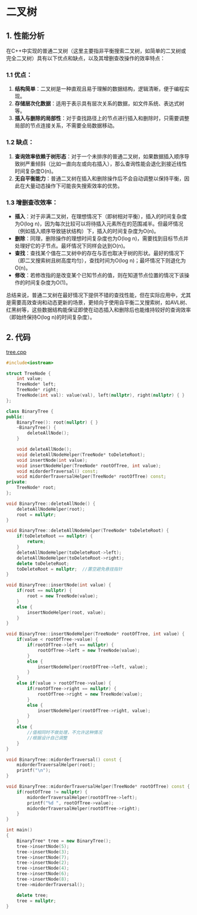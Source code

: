 # 二叉树

## 1. 性能分析

在C++中实现的普通二叉树（这里主要指非平衡搜索二叉树，如简单的二叉树或完全二叉树）具有以下优点和缺点，以及其增删查改操作的效率特点：

### 1.1 优点：
1. **结构简单**：二叉树是一种直观且易于理解的数据结构，逻辑清晰，便于编程实现。
2. **存储层次化数据**：适用于表示具有层次关系的数据，如文件系统、表达式树等。
3. **插入与删除的局部性**：对于查找路径上的节点进行插入和删除时，只需要调整局部的节点连接关系，不需要全局数据移动。

### 1.2 缺点：
1. **查询效率依赖于树形态**：对于一个未排序的普通二叉树，如果数据插入顺序导致树严重倾斜（比如一直向左或向右插入），那么查询性能会退化到接近线性时间复杂度O(n)。
2. **无自平衡能力**：普通二叉树在插入和删除操作后不会自动调整以保持平衡，因此在大量动态操作下可能丧失搜索效率的优势。

### 1.3 增删查改效率：
- **插入**：对于非满二叉树，在理想情况下（即树相对平衡），插入的时间复杂度为O(log n)，因为每次比较可以将待插入元素所在的范围减半。但最坏情况（例如插入顺序导致链状结构）下，插入的时间复杂度为O(n)。
- **删除**：同理，删除操作的理想时间复杂度也为O(log n)，需要找到目标节点并处理好它的子节点。最坏情况下同样会达到O(n)。
- **查找**：查找某个值在二叉树中的存在与否也取决于树的形状。最好的情况下（即二叉搜索树且树高度均匀），查找时间为O(log n)；最坏情况下则退化为O(n)。
- **修改**：若修改指的是改变某个已知节点的值，则在知道节点位置的情况下该操作的时间复杂度为O(1)。

总结来说，普通二叉树在最好情况下提供不错的查找性能，但在实际应用中，尤其是需要高效查询和动态更新的场景，更倾向于使用自平衡二叉搜索树，如AVL树、红黑树等，这些数据结构能保证即使在动态插入和删除后也能维持较好的查询效率（即始终保持O(log n)的时间复杂度）。

## 2. 代码

[tree.cpp](https://github.com/niu0217/Documents/blob/main/C%2B%2B/datastructure/code/tree.cpp)

```c++
#include<iostream>

struct TreeNode {
    int value;
    TreeNode* left;
    TreeNode* right;
    TreeNode(int val): value(val), left(nullptr), right(nullptr) { }
};

class BinaryTree {
public:
    BinaryTree(): root(nullptr) { }
    ~BinaryTree() {
        deleteAllNode();
    }

    void deleteAllNode();
    void deleteAllNodeHelper(TreeNode* toDeleteRoot);
    void insertNode(int value);
    void insertNodeHelper(TreeNode* rootOfTree, int value);
    void midorderTraversal() const;
    void midorderTraversalHelper(TreeNode* rootOfTree) const;
private:
    TreeNode* root;
};

void BinaryTree::deleteAllNode() {
    deleteAllNodeHelper(root);
    root = nullptr;
}

void BinaryTree::deleteAllNodeHelper(TreeNode* toDeleteRoot) {
    if(toDeleteRoot == nullptr) {
        return;
    }
    deleteAllNodeHelper(toDeleteRoot->left);
    deleteAllNodeHelper(toDeleteRoot->right);
    delete toDeleteRoot;
    toDeleteRoot = nullptr;  //置空避免悬挂指针
}

void BinaryTree::insertNode(int value) {
    if(root == nullptr) {
        root = new TreeNode(value);
    }
    else {
        insertNodeHelper(root, value);
    }
}

void BinaryTree::insertNodeHelper(TreeNode* rootOfTree, int value) {
    if(value < rootOfTree->value) {
        if(rootOfTree->left == nullptr) {
            rootOfTree->left = new TreeNode(value);
        }
        else {
            insertNodeHelper(rootOfTree->left, value);
        }
    }
    else if(value > rootOfTree->value) {
        if(rootOfTree->right == nullptr) {
            rootOfTree->right = new TreeNode(value);
        }
        else {
            insertNodeHelper(rootOfTree->right, value);
        }
    }
    else {
        //值相同时不做处理，不允许这种情况
        //根据设计自己调整
    }
}

void BinaryTree::midorderTraversal() const {
    midorderTraversalHelper(root);
    printf("\n");
}

void BinaryTree::midorderTraversalHelper(TreeNode* rootOfTree) const {
    if(rootOfTree != nullptr) {
        midorderTraversalHelper(rootOfTree->left);
        printf("%d ", rootOfTree->value);
        midorderTraversalHelper(rootOfTree->right);
    }
}

int main()
{
    BinaryTree* tree = new BinaryTree();
    tree->insertNode(5);
    tree->insertNode(3);
    tree->insertNode(7);
    tree->insertNode(2);
    tree->insertNode(4);
    tree->insertNode(6);
    tree->insertNode(8);
    tree->midorderTraversal();

    delete tree;
    tree = nullptr;
}
```

 